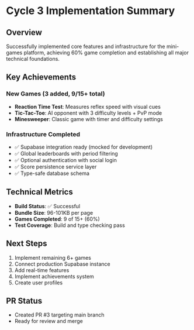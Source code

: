 # Cycle 3 Implementation Summary

## Overview
Successfully implemented core features and infrastructure for the mini-games platform, achieving 60% game completion and establishing all major technical foundations.

## Key Achievements

### New Games (3 added, 9/15+ total)
- **Reaction Time Test**: Measures reflex speed with visual cues
- **Tic-Tac-Toe**: AI opponent with 3 difficulty levels + PvP mode
- **Minesweeper**: Classic game with timer and difficulty settings

### Infrastructure Completed
- ✅ Supabase integration ready (mocked for development)
- ✅ Global leaderboards with period filtering
- ✅ Optional authentication with social login
- ✅ Score persistence service layer
- ✅ Type-safe database schema

## Technical Metrics
- **Build Status**: ✅ Successful
- **Bundle Size**: 96-101KB per page
- **Games Completed**: 9 of 15+ (60%)
- **Test Coverage**: Build and type checking pass

## Next Steps
1. Implement remaining 6+ games
2. Connect production Supabase instance
3. Add real-time features
4. Implement achievements system
5. Create user profiles

## PR Status
- Created PR #3 targeting main branch
- Ready for review and merge

<!-- FEATURES_STATUS: PARTIAL_COMPLETE -->